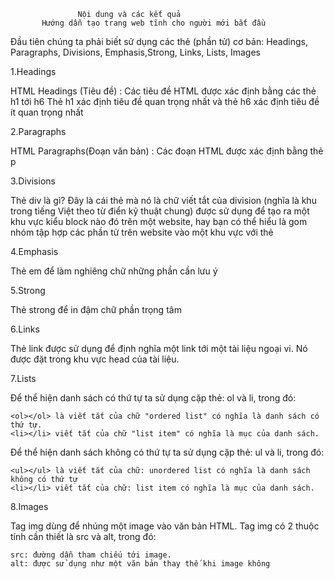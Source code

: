                    Nội dung và các kết quả
           Hướng dẫn tạo trang web tĩnh cho người mới bắt đầu

  Đầu tiên chúng ta phải biết sử dụng các thẻ (phần tử) cơ bản: Headings, Paragraphs, Divisions, Emphasis,Strong, Links, Lists, Images

1.Headings

HTML Headings (Tiêu đề) :
    Các tiêu đề HTML được xác định bằng các thẻ h1 tới h6
    Thẻ h1 xác định tiêu đề quan trọng nhất và thẻ h6 xác định tiêu đề ít quan trọng nhất


2.Paragraphs

HTML Paragraphs(Đoạn văn bản) :
    Các đoạn HTML được xác định bằng thẻ p


3.Divisions

Thẻ div là gì?
    Đây là cái thẻ mà nó là chữ viết tắt của division (nghĩa là khu trong tiếng Việt theo từ điển kỹ thuật chung) được sử dụng để tạo ra
    một khu vực kiểu block nào đó trên một website, hay bạn có thể hiểu là gom nhóm tập hợp các phần tử trên website vào một khu vực với thẻ <div>


4.Emphasis

Thẻ em để làm nghiêng chữ những phần cần lưu ý


5.Strong

Thẻ strong để in đậm chữ phần trọng tâm


6.Links

Thẻ link được sử dụng để định nghĩa một link tới một tài liệu ngoại vi. Nó được đặt trong khu vực head của tài liệu.

7.Lists

Để thể hiện danh sách có thứ tự ta sử dụng cặp thẻ: ol và li, trong đó:

    <ol></ol> là viết tắt của chữ "ordered list" có nghĩa là danh sách có thứ tự.
    <li></li> viết tắt của chữ "list item" có nghĩa là mục của danh sách.


Để thể hiện danh sách không có thứ tự ta sử dụng cặp thẻ: ul và li, trong đó:

    <ul></ul> là viết tắt của chữ: unordered list có nghĩa là danh sách không có thứ tự
    <li></li> viết tắt của chữ: list item có nghĩa là mục của danh sách.



8.Images

Tag img dùng để nhúng một image vào văn bản HTML.
Tag img có 2 thuộc tính cần thiết là src và alt, trong đó:

    src: đường dẫn tham chiếu tới image.
    alt: được sử dụng như một văn bản thay thế khi image không
